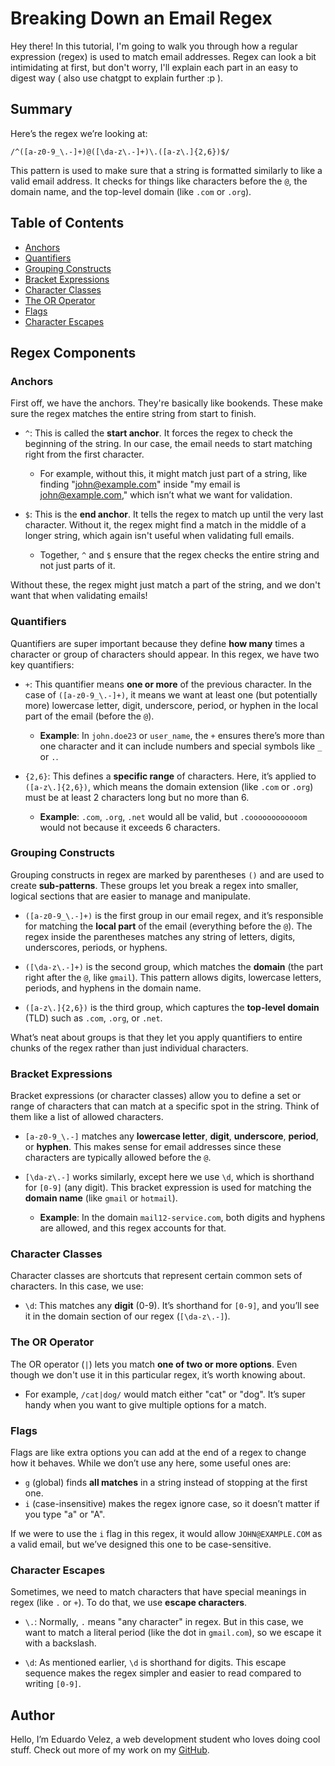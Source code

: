 # Breaking Down an Email Regex

Hey there! In this tutorial, I'm going to walk you through how a regular expression (regex) is used to match email addresses. Regex can look a bit intimidating at first, but don't worry, I'll explain each part in an easy to digest way ( also use chatgpt to explain further :p ).

## Summary

Here’s the regex we’re looking at:

```regex
/^([a-z0-9_\.-]+)@([\da-z\.-]+)\.([a-z\.]{2,6})$/
```

This pattern is used to make sure that a string is formatted similarly to like a valid email address. It checks for things like characters before the `@`, the domain name, and the top-level domain (like `.com` or `.org`).

## Table of Contents

- [Anchors](#anchors)
- [Quantifiers](#quantifiers)
- [Grouping Constructs](#grouping-constructs)
- [Bracket Expressions](#bracket-expressions)
- [Character Classes](#character-classes)
- [The OR Operator](#the-or-operator)
- [Flags](#flags)
- [Character Escapes](#character-escapes)

## Regex Components

### Anchors

First off, we have the anchors. They're basically like bookends. These make sure the regex matches the entire string from start to finish.

- `^`: This is called the **start anchor**. It forces the regex to check the beginning of the string. In our case, the email needs to start matching right from the first character.
  
  - For example, without this, it might match just part of a string, like finding "john@example.com" inside "my email is john@example.com," which isn’t what we want for validation.

- `$`: This is the **end anchor**. It tells the regex to match up until the very last character. Without it, the regex might find a match in the middle of a longer string, which again isn't useful when validating full emails.

  - Together, `^` and `$` ensure that the regex checks the entire string and not just parts of it.

Without these, the regex might just match a part of the string, and we don't want that when validating emails!

### Quantifiers

Quantifiers are super important because they define **how many** times a character or group of characters should appear. In this regex, we have two key quantifiers:

- `+`: This quantifier means **one or more** of the previous character. In the case of `([a-z0-9_\.-]+)`, it means we want at least one (but potentially more) lowercase letter, digit, underscore, period, or hyphen in the local part of the email (before the `@`).
  
  - **Example**: In `john.doe23` or `user_name`, the `+` ensures there’s more than one character and it can include numbers and special symbols like `_` or `.`.

- `{2,6}`: This defines a **specific range** of characters. Here, it’s applied to `([a-z\.]{2,6})`, which means the domain extension (like `.com` or `.org`) must be at least 2 characters long but no more than 6.

  - **Example**: `.com`, `.org`, `.net` would all be valid, but `.coooooooooooom` would not because it exceeds 6 characters.


### Grouping Constructs

Grouping constructs in regex are marked by parentheses `()` and are used to create **sub-patterns**. These groups let you break a regex into smaller, logical sections that are easier to manage and manipulate.

- `([a-z0-9_\.-]+)` is the first group in our email regex, and it’s responsible for matching the **local part** of the email (everything before the `@`). The regex inside the parentheses matches any string of letters, digits, underscores, periods, or hyphens.
  
- `([\da-z\.-]+)` is the second group, which matches the **domain** (the part right after the `@`, like `gmail`). This pattern allows digits, lowercase letters, periods, and hyphens in the domain name.

- `([a-z\.]{2,6})` is the third group, which captures the **top-level domain** (TLD) such as `.com`, `.org`, or `.net`.

What’s neat about groups is that they let you apply quantifiers to entire chunks of the regex rather than just individual characters.

### Bracket Expressions

Bracket expressions (or character classes) allow you to define a set or range of characters that can match at a specific spot in the string. Think of them like a list of allowed characters.

- `[a-z0-9_\.-]` matches any **lowercase letter**, **digit**, **underscore**, **period**, or **hyphen**. This makes sense for email addresses since these characters are typically allowed before the `@`.

- `[\da-z\.-]` works similarly, except here we use `\d`, which is shorthand for `[0-9]` (any digit). This bracket expression is used for matching the **domain name** (like `gmail` or `hotmail`).

  - **Example**: In the domain `mail12-service.com`, both digits and hyphens are allowed, and this regex accounts for that.

### Character Classes

Character classes are shortcuts that represent certain common sets of characters. In this case, we use:

- `\d`: This matches any **digit** (0-9). It’s shorthand for `[0-9]`, and you’ll see it in the domain section of our regex (`[\da-z\.-]`).

### The OR Operator

The OR operator (`|`) lets you match **one of two or more options**. Even though we don't use it in this particular regex, it’s worth knowing about.

- For example, `/cat|dog/` would match either "cat" or "dog". It’s super handy when you want to give multiple options for a match.

### Flags

Flags are like extra options you can add at the end of a regex to change how it behaves. While we don’t use any here, some useful ones are:

- `g` (global) finds **all matches** in a string instead of stopping at the first one.
- `i` (case-insensitive) makes the regex ignore case, so it doesn’t matter if you type "a" or "A".

If we were to use the `i` flag in this regex, it would allow `JOHN@EXAMPLE.COM` as a valid email, but we’ve designed this one to be case-sensitive.

### Character Escapes

Sometimes, we need to match characters that have special meanings in regex (like `.` or `+`). To do that, we use **escape characters**.

- `\.`: Normally, `.` means "any character" in regex. But in this case, we want to match a literal period (like the dot in `gmail.com`), so we escape it with a backslash.

- `\d`: As mentioned earlier, `\d` is shorthand for digits. This escape sequence makes the regex simpler and easier to read compared to writing `[0-9]`.

## Author

Hello, I’m Eduardo Velez, a web development student who loves doing cool stuff. Check out more of my work on my [GitHub](https://github.com/Massogon).